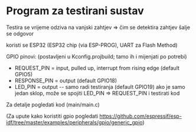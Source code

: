 # Program za testirani sustav

Testira se vrijeme odziva na vanjski zahtjev
=> čim se detektira zahtjev šalje se odgovor

koristi se ESP32 (ESP32 chip (via ESP-PROG), UART za Flash Method)

GPIO pinovi: (postavljeni u Kconfig.projbuild; tamo ih i mijenjati po potrebi)
- REQUEST_PIN  = input, pulled up, interrupt from rising edge (default GPIO5)
- RESPONSE_PIN = output (default GPIO18)
- LED_PIN      = output -- samo radi testiranja (default GPIO19) ako je samo jedan sklop, može se spojiti LED_PIN => REQUEST_PIN i testirati kod

Za detalje pogledati kod (main/main.c)

(Za upute kako koristiti gpio pogledati
 https://github.com/espressif/esp-idf/tree/master/examples/peripherals/gpio/generic_gpio)


